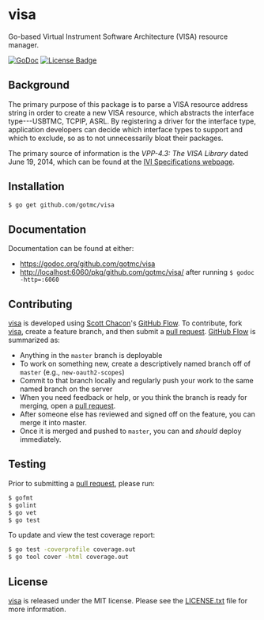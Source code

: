 # visa

Go-based Virtual Instrument Software Architecture (VISA) resource
manager.

[![GoDoc][godoc image]][godoc link]
[![License Badge][license image]][LICENSE.txt]

## Background

The primary purpose of this package is to parse a VISA resource address
string in order to create a new VISA resource, which abstracts the
interface type---USBTMC, TCPIP, ASRL. By registering a driver for the
interface type, application developers can decide which interface types
to support and which to exclude, so as to not unnecessarily bloat their
packages.

The primary source of information is the *VPP-4.3: The VISA Library*
dated June 19, 2014, which can be found at the [IVI Specifications
webpage][ivi-specs].

## Installation

```bash
$ go get github.com/gotmc/visa
```

## Documentation

Documentation can be found at either:

- <https://godoc.org/github.com/gotmc/visa>
- <http://localhost:6060/pkg/github.com/gotmc/visa/> after running `$
  godoc -http=:6060`

## Contributing

[visa][] is developed using [Scott Chacon][]'s [GitHub Flow][]. To
contribute, fork [visa][], create a feature branch, and then
submit a [pull request][].  [GitHub Flow][] is summarized as:

- Anything in the `master` branch is deployable
- To work on something new, create a descriptively named branch off of
  `master` (e.g., `new-oauth2-scopes`)
- Commit to that branch locally and regularly push your work to the same
  named branch on the server
- When you need feedback or help, or you think the branch is ready for
  merging, open a [pull request][].
- After someone else has reviewed and signed off on the feature, you can
  merge it into master.
- Once it is merged and pushed to `master`, you can and *should* deploy
  immediately.

## Testing

Prior to submitting a [pull request][], please run:

```bash
$ gofmt
$ golint
$ go vet
$ go test
```

To update and view the test coverage report:

```bash
$ go test -coverprofile coverage.out
$ go tool cover -html coverage.out
```

## License

[visa][] is released under the MIT license. Please see the
[LICENSE.txt][] file for more information.

[GitHub Flow]: http://scottchacon.com/2011/08/31/github-flow.html
[godoc image]: https://godoc.org/github.com/gotmc/visa?status.svg
[godoc link]: https://godoc.org/github.com/gotmc/visa
[ivi-specs]: http://www.ivifoundation.org/specifications/
[LICENSE.txt]: https://github.com/gotmc/visa/blob/master/LICENSE.txt
[license image]: https://img.shields.io/badge/license-MIT-blue.svg
[pull request]: https://help.github.com/articles/using-pull-requests
[Scott Chacon]: http://scottchacon.com/about.html
[visa]: https://github.com/gotmc/visa
